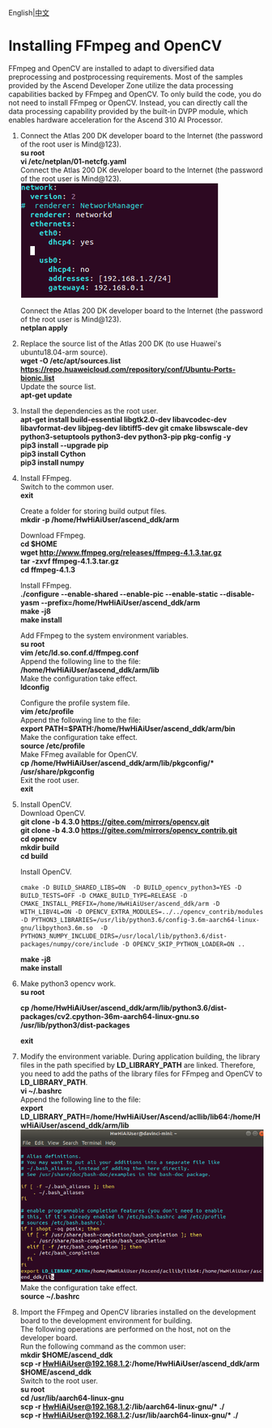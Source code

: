 English|[中文](README.md)

# Installing FFmpeg and OpenCV<a name="ZH-CN_TOPIC_0228768065"></a>

FFmpeg and OpenCV are installed to adapt to diversified data preprocessing and postprocessing requirements. Most of the samples provided by the Ascend Developer Zone utilize the data processing capabilities backed by FFmpeg and OpenCV. To only build the code, you do not need to install FFmpeg or OpenCV. Instead, you can directly call the data processing capability provided by the built-in DVPP module, which enables hardware acceleration for the Ascend 310 AI Processor.

1.  Connect the Atlas 200 DK developer board to the Internet (the password of the root user is Mind@123).  
    **su root**  
    **vi /etc/netplan/01-netcfg.yaml**   
    Connect the Atlas 200 DK developer board to the Internet (the password of the root user is Mind@123).  
    ![](figures/network.png "")  

    Connect the Atlas 200 DK developer board to the Internet (the password of the root user is Mind@123).  
    **netplan apply**      
  
2.  Replace the source list of the Atlas 200 DK (to use Huawei's ubuntu18.04-arm source).     
    **wget -O /etc/apt/sources.list https://repo.huaweicloud.com/repository/conf/Ubuntu-Ports-bionic.list**   
    Update the source list.  
    **apt-get update** 

3.  Install the dependencies as the root user.    
    **apt-get install build-essential libgtk2.0-dev libavcodec-dev libavformat-dev libjpeg-dev libtiff5-dev git cmake libswscale-dev python3-setuptools python3-dev python3-pip pkg-config -y**  
    **pip3 install --upgrade pip**  
    **pip3 install Cython**  
    **pip3 install numpy**

4.  Install FFmpeg.  
    Switch to the common user.  
    **exit**  

    Create a folder for storing build output files.  
    **mkdir -p /home/HwHiAiUser/ascend_ddk/arm**

    Download FFmpeg.  
    **cd $HOME**  
    **wget http://www.ffmpeg.org/releases/ffmpeg-4.1.3.tar.gz**  
    **tar -zxvf ffmpeg-4.1.3.tar.gz**  
    **cd ffmpeg-4.1.3**

    Install FFmpeg.  
    **./configure --enable-shared --enable-pic --enable-static --disable-yasm --prefix=/home/HwHiAiUser/ascend_ddk/arm**  
    **make -j8**    
    **make install**

    Add FFmpeg to the system environment variables.   
    **su root**  
    **vim /etc/ld.so.conf.d/ffmpeg.conf**  
    Append the following line to the file:  
    **/home/HwHiAiUser/ascend_ddk/arm/lib**  
    Make the configuration take effect.  
    **ldconfig**  

    Configure the profile system file.  
    **vim /etc/profile**  
    Append the following line to the file:   
    **export PATH=$PATH:/home/HwHiAiUser/ascend_ddk/arm/bin**  
    Make the configuration take effect.   
    **source /etc/profile**  
    Make FFmeg available for OpenCV.  
    **cp /home/HwHiAiUser/ascend_ddk/arm/lib/pkgconfig/\* /usr/share/pkgconfig**  
    Exit the root user.  
    **exit**

5.  Install OpenCV.  
    Download OpenCV.  
    **git clone -b 4.3.0 https://gitee.com/mirrors/opencv.git**  
    **git clone -b 4.3.0 https://gitee.com/mirrors/opencv_contrib.git**   
    **cd opencv**  
    **mkdir build**  
    **cd build**  

    Install OpenCV.  
    ```
    cmake -D BUILD_SHARED_LIBS=ON  -D BUILD_opencv_python3=YES -D BUILD_TESTS=OFF -D CMAKE_BUILD_TYPE=RELEASE -D  CMAKE_INSTALL_PREFIX=/home/HwHiAiUser/ascend_ddk/arm -D WITH_LIBV4L=ON -D OPENCV_EXTRA_MODULES=../../opencv_contrib/modules -D PYTHON3_LIBRARIES=/usr/lib/python3.6/config-3.6m-aarch64-linux-gnu/libpython3.6m.so  -D PYTHON3_NUMPY_INCLUDE_DIRS=/usr/local/lib/python3.6/dist-packages/numpy/core/include -D OPENCV_SKIP_PYTHON_LOADER=ON ..
    ``` 
 
    **make -j8**  
    **make install**
   
6.   Make python3 opencv work.   
     **su root**  

     **cp  /home/HwHiAiUser/ascend_ddk/arm/lib/python3.6/dist-packages/cv2.cpython-36m-aarch64-linux-gnu.so /usr/lib/python3/dist-packages** 

     **exit**

7.  Modify the environment variable.
    During application building, the library files in the path specified by **LD_LIBRARY_PATH** are linked. Therefore, you need to add the paths of the library files for FFmpeg and OpenCV to **LD_LIBRARY_PATH**.  
    **vi ~/.bashrc**  
    Append the following line to the file:  
    **export LD_LIBRARY_PATH=/home/HwHiAiUser/Ascend/acllib/lib64:/home/HwHiAiUser/ascend_ddk/arm/lib**
    ![](figures/bashrc.png "")   
    Make the configuration take effect.  
    **source ~/.bashrc**

8.  Import the FFmpeg and OpenCV libraries installed on the development board to the development environment for building.  
    The following operations are performed on the host, not on the developer board.   
    Run the following command as the common user:   
    **mkdir $HOME/ascend_ddk**  
    **scp -r HwHiAiUser@192.168.1.2:/home/HwHiAiUser/ascend_ddk/arm $HOME/ascend_ddk**  
    Switch to the root user.  
    **su root**  
    **cd /usr/lib/aarch64-linux-gnu**  
    **scp -r HwHiAiUser@192.168.1.2:/lib/aarch64-linux-gnu/\* ./**  
    **scp -r HwHiAiUser@192.168.1.2:/usr/lib/aarch64-linux-gnu/\* ./**
